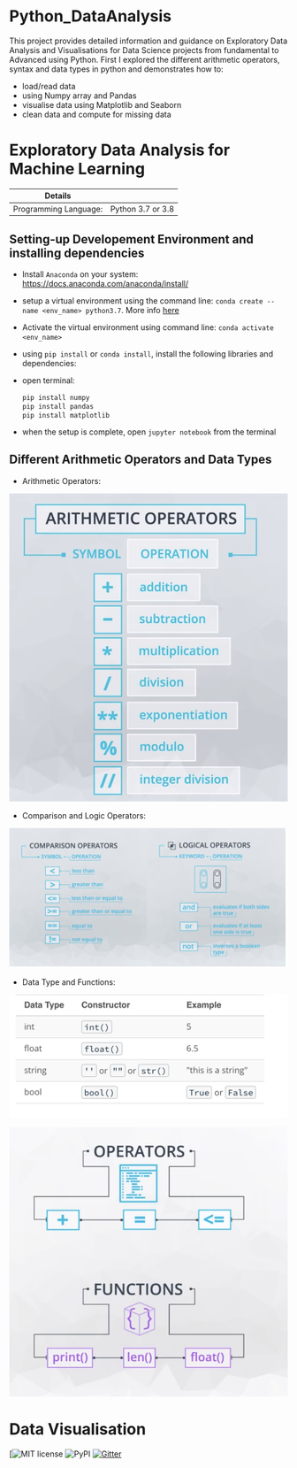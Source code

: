 # Python_DataAnalysis
 
 This project provides detailed information and guidance on Exploratory Data Analysis and Visualisations for Data Science projects from fundamental to Advanced using Python. First I explored the different arithmetic operators, syntax and data types in python and demonstrates how to:

 - load/read data 
 - using Numpy array and Pandas
 - visualise data using Matplotlib and Seaborn
 - clean data and compute for missing data

# Exploratory Data Analysis for Machine Learning 

| Details            |              |
|-----------------------|---------------|
| Programming Language: |  Python 3.7 or 3.8 |


## Setting-up Developement Environment and installing dependencies 

- Install `Anaconda` on your system: https://docs.anaconda.com/anaconda/install/

- setup a virtual environment using the command line: `conda create --name <env_name> python3.7`. More info [here](https://docs.conda.io/projects/conda/en/latest/user-guide/tasks/manage-environments.html?highlight=environment#creating-an-environment-from-an-environment-yml-file)

- Activate the virtual environment using command line: `conda activate <env_name>`

- using `pip install` or `conda install`, install the following libraries and dependencies:

* open terminal:
   ```
   pip install numpy
   pip install pandas
   pip install matplotlib
   ```
- when the setup is complete, open `jupyter notebook` from the terminal

## Different Arithmetic Operators and Data Types 

- Arithmetic Operators:

![Arithmetic Operators](./images/op_1a.png)

- Comparison and Logic Operators:

![Comparison Operators](./images/op_19a.png)

- Data Type and Functions:

![Data type and functions](./images/OP_21a.png)


![Data type and functions](./images/operators1a.png)


# Data Visualisation













[![MIT license](https://img.shields.io/badge/License-MIT-blue.svg) ![PyPI](https://img.shields.io/pypi/v/fairlearn?color=blue) [![Gitter](https://badges.gitter.im/fairlearn/community.svg)](https://gitter.im/fairlearn/community?utm_source=badge&utm_medium=badge&utm_campaign=pr-badge) 
